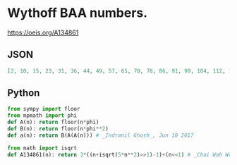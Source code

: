 # Wythoff BAA numbers\.
https://oeis.org/A134861
## JSON
```JSON
[2, 10, 15, 23, 31, 36, 44, 49, 57, 65, 70, 78, 86, 91, 99, 104, 112, 120, 125, 133, 138, 146, 154, 159, 167, 175, 180, 188, 193, 201, 209, 214, 222, 230, 235, 243, 248, 256, 264, 269, 277, 282, 290, 298, 303, 311, 319, 324, 332, 337, 345, 353, 358, 366, 371]
```
## Python
```Python
from sympy import floor
from mpmath import phi
def A(n): return floor(n*phi)
def B(n): return floor(n*phi**2)
def a(n): return B(A(A(n))) # _Indranil Ghosh_, Jun 10 2017
```
```Python
from math import isqrt
def A134861(n): return 3*((n+isqrt(5*n**2)>>1)-1)+(n<<1) # _Chai Wah Wu_, Aug 10 2022
```
